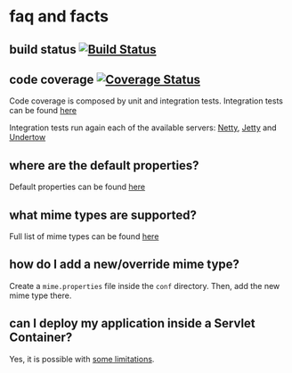 # faq and facts

## build status [![Build Status](https://travis-ci.org/jooby-project/jooby.svg?branch=master)](https://travis-ci.org/jooby-project/jooby)

## code coverage [![Coverage Status](https://img.shields.io/coveralls/jooby-project/jooby.svg)](https://coveralls.io/r/jooby-project/jooby?branch=master)

Code coverage is composed by unit and integration tests. Integration tests can be found [here](https://github.com/jooby-project/jooby/tree/master/coverage-report)

Integration tests run again each of the available servers: [Netty](http://netty.io), [Jetty](http://www.eclipse.org/jetty/) and [Undertow](http://undertow.io)

## where are the default properties?

Default properties can be found [here](/doc/#appendix:-jooby.conf)

## what mime types are supported?

Full list of mime types can be found [here](/doc/#appendix:-mime.properties)

## how do I add a new/override mime type?

Create a ```mime.properties``` file inside the ```conf``` directory. Then, add the new mime type there.

## can I deploy my application inside a Servlet Container?

Yes, it is possible with [some limitations](/doc/jooby-servlet/).
